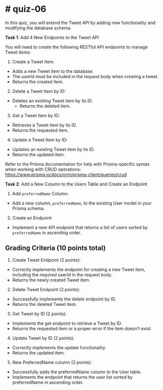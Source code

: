 # # quiz-06

In this quiz, you will extend the Tweet API by adding new functionality and modifying the database schema.

**Task 1**: Add 4 New Endpoints to the Tweet API

You will need to create the following RESTful API endpoints to manage Tweet items:

1. Create a Tweet Item:
  - Adds a new Tweet item to the database.
  - The userId must be included in the request body when creating a tweet.
  -	Returns the created item.
2. Delete a Tweet Item by ID:
  -	Deletes an existing Tweet item by its ID.
	-	Returns the deleted item.
3. Get a Tweet Item by ID:
  -	Retrieves a Tweet item by its ID.
  -	Returns the requested item.
4. Update a Tweet Item by ID:
  -	Updates an existing Tweet item by its ID.
  -	Returns the updated item.

Refer to the Prisma documentation for help with Prisma-specific syntax when working with CRUD operations: https://www.prisma.io/docs/orm/prisma-client/queries/crud

**Task 2**: Add a New Column to the Users Table and Create an Endpoint

1. Add `preferredName` Column:
  -	Add a new column, `preferredName`, to the existing User model in your Prisma schema.
2. Create an Endpoint:
  -	Implement a new API endpoint that returns a list of users sorted by `preferredName` in ascending order.

## Grading Criteria (10 points total)

1. Create Tweet Endpoint (2 points):
  -	Correctly implements the endpoint for creating a new Tweet item, including the required userId in the request body.
  -	Returns the newly created Tweet item.
2. Delete Tweet Endpoint (2 points):
  -	Successfully implements the delete endpoint by ID.
  -	Returns the deleted Tweet item.
3. Get Tweet by ID (2 points):
  -	Implements the get endpoint to retrieve a Tweet by ID.
  -	Returns the requested item or a proper error if the item doesn’t exist.
4. Update Tweet by ID (2 points):
  -	Correctly implements the update functionality.
  -	Returns the updated item.
5. New PreferredName column (2 points):
  -	Successfully adds the preferredName column to the User table.
  -	Implements the endpoint that returns the user list sorted by preferredName in ascending order.
